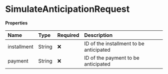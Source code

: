 # SimulateAnticipationRequest

**Properties**

| Name        | Type   | Required | Description                             |
| :---------- | :----- | :------- | :-------------------------------------- |
| installment | String | ❌       | ID of the installment to be anticipated |
| payment     | String | ❌       | ID of the payment to be anticipated     |

<!-- This file was generated by liblab | https://liblab.com/ -->
